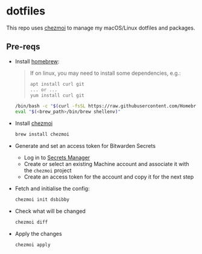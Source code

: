 # dotfiles

This repo uses [chezmoi](https://www.chezmoi.io/) to manage my macOS/Linux dotfiles and packages.

## Pre-reqs

- Install [homebrew](https://brew.sh/):
  > If on linux, you may need to install some dependencies, e.g.:
  > ```bash
  > apt install curl git
  > ... or ...
  > yum install curl git
  > ```
  > 

  ```bash
  /bin/bash -c "$(curl -fsSL https://raw.githubusercontent.com/Homebrew/install/HEAD/install.sh)"
  eval "$(<brew_path>/bin/brew shellenv)"
  ```

- Install [chezmoi](https://www.chezmoi.io/install/)
  ```bash
  brew install chezmoi
  ```

- Generate and set an access token for Bitwarden Secrets
  - Log in to [Secrets Manager](https://vault.bitwarden.com/#/sm)
  - Create or select an existing Machine account and associate it with the `chezmoi` project
  - Create an access token for the account and copy it for the next step

- Fetch and initialise the config:
  ```bash
  chezmoi init dsbibby
  ```

- Check what will be changed
  ```bash
  chezmoi diff
  ```

- Apply the changes
  ```bash
  chezmoi apply
  ```
